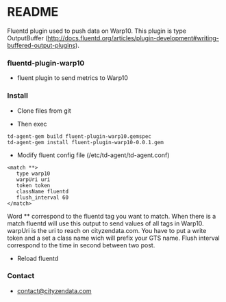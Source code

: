# README #
Fluentd plugin used to push data on Warp10. This plugin is type OutputBuffer (http://docs.fluentd.org/articles/plugin-development#writing-buffered-output-plugins).

### fluentd-plugin-warp10 ###

* fluent plugin to send metrics to Warp10

### Install ###

* Clone files from git

* Then exec

```
td-agent-gem build fluent-plugin-warp10.gemspec 
td-agent-gem install fluent-plugin-warp10-0.0.1.gem 

```

* Modify fluent config file (/etc/td-agent/td-agent.conf)

```
<match **>
   type warp10
   warpUri uri
   token token
   className fluentd
   flush_interval 60
</match>

```
Word ** correspond  to the fluentd tag you want to match. When there is a match fluentd will use this output to send values of all tags in Warp10. warpUri is the uri to reach on cityzendata.com. You have to put a write token and a set a class name wich will prefix your GTS name. Flush interval correspond to the time in second between two post.

* Reload fluentd

### Contact ###

* contact@cityzendata.com